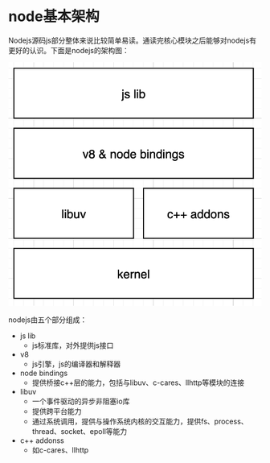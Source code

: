 # node基本架构

Nodejs源码js部分整体来说比较简单易读。通读完核心模块之后能够对nodejs有更好的认识。下面是nodejs的架构图：

![](image/image-6569626_QVJjNsiwjV.png)

nodejs由五个部分组成：

-   js lib
    -   js标准库，对外提供js接口
-   v8
    -   js引擎，js的编译器和解释器
-   node bindings
    -   提供桥接c++层的能力，包括与libuv、c-cares、llhttp等模块的连接
-   libuv
    -   一个事件驱动的异步非阻塞io库
    -   提供跨平台能力
    -   通过系统调用，提供与操作系统内核的交互能力，提供fs、process、thread、socket、epoll等能力
-   c++ addonss
    -   如c-cares、llhttp
